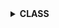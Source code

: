 <details>
  <summary><strong> CLASS </strong></summary>



  

<details>
  <summary><strong> Giới thiệu chung </strong></summary>
Trong C++, từ khóa class được sử dụng để định nghĩa một lớp, là một cấu trúc dữ liệu tự định nghĩa có thể chứa dữ liệu và các hàm thành viên liên quan. Một lớp đại diện cho một mô hình hoặc đối tượng trong thế giới thực, giúp lập trình viên tổ chức và quản lý mã hiệu quả hơn thông qua nguyên lý hướng đối tượng.

Lớp là nền tảng của lập trình hướng đối tượng (OOP) trong C++. Thông qua lớp, các đặc điểm chính của OOP như đóng gói (**encapsulation**), kế thừa (**inheritance**), đa hình (**polymorphism**) và trừu tượng hóa (**abstraction**) được hiện thực hóa một cách rõ ràng.

![image](https://github.com/user-attachments/assets/ed249376-9971-48bf-9ec2-4f5a625c5053)

</details>




<details>
  <summary><strong> Phạm vi truy cập </strong></summary>

Phạm vi truy cập trong class là cách quy định mức độ truy cập của các thành viên (biến và hàm) trong một lớp, nhằm kiểm soát việc sử dụng và bảo vệ dữ liệu bên trong lớp khỏi truy cập không mong muốn. C++ cung cấp ba phạm vi truy cập chính:
+ public  (công khai)
+ private  (riêng tư)
+ protected  (được bảo vệ)

<details>
  <summary><strong> Phạm vi truy cập - public </strong></summary>
Các thành viên được khai báo public có thể được truy cập từ bất kỳ đâu trong chương trình, bao gồm cả bên ngoài lớp.

Thường được sử dụng cho các phương thức (hàm thành viên) mà người dùng lớp cần gọi.

Ta có chương trình như sau

```cpp
#include <iostream>
using namespace std;

class HinhChuNhat
{
    double chieuDai;    // property
    double chieuRong;   // property
};

int main()
{
    HinhChuNhat hinh1;
    hinh1.chieuDai = 10.0;
    hinh1.chieuRong = 5.0;
    cout << "Chieu dai: " << hinh1.chieuDai<< endl;
    return 0;
}
```

Nếu không có khai báo `public` thì khi ta cố truy cập các thuộc tính (biến) `chieuDai` và `chieuRong` thì chương trình sẽ báo lỗi

```
member "HinhChuNhat::chieuDai" (declared at line 6) is inaccessibleC/C++(265)
member "HinhChuNhat::chieuRong" (declared at line 7) is inaccessibleC/C++(265)
```

Điều đó có nghĩa là hai thuộc tính này không thể truy cập bên ngoài class được, đối với các thuộc tính (biến) và phương thức (hàm) mà ta muốn truy cập ở bên ngoài class ta sẽ cần sử dụng `public`

```cpp
#include <iostream>
using namespace std;

class HinhChuNhat
{
    public:
        double chieuDai;    // property
        double chieuRong;   // property
};

int main()
{
    HinhChuNhat hinh1;
    hinh1.chieuDai = 10.0;
    hinh1.chieuRong = 5.0;
    cout << "Chieu dai: " << hinh1.chieuDai<< endl;
    return 0;
}

```

```
Chieu dai: 10
```
</details>


<details>
  <summary><strong> Phạm vi truy cập - private </strong></summary>
Đây là mức truy cập mặc định nếu không khai báo rõ ràng.

Các thành viên private chỉ có thể được truy cập từ bên trong chính lớp đó.

Dữ liệu nhạy cảm hoặc nội bộ thường được khai báo là private để bảo vệ và chỉ được truy cập thông qua các phương thức công khai.

```cpp
#include <iostream>
using namespace std;

class HinhChuNhat
{
    private:
        double chieuDai = 5;
        double chieuRong = 10;
   
    public:

        // Hàm tính diện tích
        double tinhDienTich()
        {
            return chieuDai * chieuRong;
        }
};

int main()
{
    HinhChuNhat hinh1;
    cout << "Dien tich: " << hinh1.tinhDienTich() << '\n';
    return 0;
}

```

Hai thuộc tính trong class `HinhChuNhat` là `chieuDai` và `chieuRong` có phạm vi truy cập là `private`, điều đó có nghĩa là hai thuộc tính này không thể truy cập bên ngoài `class` được. Do đó ta sẽ truy cập chúng thông qua một phương thức có phạm vi truy cập là `public` ở đây là `tinhDienTich` và ta sẽ được kết quả như sau.

```
Dien tich: 50
```
</details>


<details>
  <summary><strong> Phạm vi truy cập - protected </strong></summary>

</details>



</details>



<details>
  <summary><strong> Constructor </strong></summary>

Constructor trong C++ là một phương thức đặc biệt của lớp, được tự động gọi khi một đối tượng (object) của lớp đó được tạo ra. Mục đích chính của constructor là khởi tạo giá trị ban đầu cho các thành viên dữ liệu của lớp.

Đặc điểm của constructor:
+ Có tên trùng với tên của lớp.

+ Không có kiểu trả về, kể cả `void`.

Ta có chương trình sau:

```cpp
#include <iostream>
using namespace std;

class HinhChuNhat
{
    public:
        double chieuDai;
        double chieuRong;
   
        HinhChuNhat(int _chieuDai = 10, int _chieuRong = 5)
        {
            chieuDai  = _chieuDai;
            chieuRong = _chieuRong;
        }

        // Hàm tính diện tích
        double tinhDienTich()
        {
            return chieuDai * chieuRong;
        }
};

int main()
{
    HinhChuNhat hinh1;
    cout << "Chieu dai: " << hinh1.chieuDai << '\n';
    cout << "Chieu rong: " << hinh1.chieuRong << '\n';
    cout << "Dien tich: " << hinh1.tinhDienTich() << '\n';
    return 0;
}
```

Ta con constructor được viết như sau

```cpp
        HinhChuNhat(int _chieuDai = 10, int _chieuRong = 5)
        {
            chieuDai  = _chieuDai;
            chieuRong = _chieuRong;
        }
```

Constructor được dùng để gán giá trị các thuộc tính và bản thân constructor cũng có tham số. Nếu ta gọi class mà không thay đổi tham số thì các thuộc tính sẽ mặc định sẽ được gán theo khai báo trong constructor 
`int _chieuDai = 10, int _chieuRong = 5`

Khi chạy chương trình:

```
hieu dai: 10
Chieu rong: 5
Dien tich: 50
```

Giờ ta thử thay đổi các tham số khi gọi class:

```cpp
#include <iostream>
using namespace std;

class HinhChuNhat
{
    public:
        double chieuDai;
        double chieuRong;
   
        HinhChuNhat(int _chieuDai = 10, int _chieuRong = 5)
        {
            chieuDai  = _chieuDai;
            chieuRong = _chieuRong;
        }

        // Hàm tính diện tích
        double tinhDienTich()
        {
            return chieuDai * chieuRong;
        }
};

int main()
{
    HinhChuNhat hinh1(2,8);
    cout << "Chieu dai: " << hinh1.chieuDai << '\n';
    cout << "Chieu rong: " << hinh1.chieuRong << '\n';
    cout << "Dien tich: " << hinh1.tinhDienTich() << '\n';
    return 0;
}
```

Ta sẽ được kết quả tương ứng với những gì ta viết khi gọi class

```
Chieu dai: 2
Chieu rong: 8
Dien tich: 16
```

</details>




</details>
